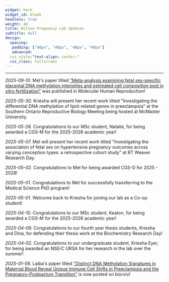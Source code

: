 ```yaml
---
widget: hero
widget_id: blank
headless: true
weight: 40
title: Wilson Pregnancy Lab Updates
subtitle: null
design:
  spacing:
   padding: ["40px", "40px", "40px", "40px"]
   advanced:
  css_style:"text-align: center;"
  css_class: fullscreen
---
```


-----------------------------------
*2025-09-10.* Mel's paper titled ["Meta-analysis examining fetal sex-specific placental DNA methylation intensities and estimated cell composition post in vitro fertilization"](https://academic.oup.com/molehr/advance-article/doi/10.1093/molehr/gaaf046/8250119?utm_source=advanceaccess&utm_campaign=molehr&utm_medium=email) was published in Molecular Human Reproduction!

*2025-05-30.* Kriesha will present her recent work titled "Investigating the differential DNA methylation of lipid-related genes in preeclampsia" at the Southern Ontario Reproductive Biology Meeting being hosted at McMaster University.

*2025-05-28.* Congratulations to our MSc student, Natalie, for being awarded a CGS-M for the 2025-2026 academic year!

*2025-05-07.* Mel will present her recent work titled "Investigating the association of fetal sex on hypertensive pregnancy outcomes across varying conception types: a retrospective cohort study" at RT Weaver Research Day.

*2025-05-02.* Congratulations to Mel for being awarded CGS-D for 2025 - 2028!

*2025-05-01.* Congratulations to Mel for successfully transferring to the Medical Science PhD program!

*2025-05-01.* Welcome back to Kriesha for joining our lab as a Co-op student!

*2025-04-10.* Congratulations to our MSc student, Keaton, for being awarded a CGS-M for the 2025-2026 academic year!

*2025-04-09.* Congratulations to our fourth year thesis students, Kriesha and Dina, for defending their thesis work at the Biochemistry Research Day!

*2025-04-02.* Congratulations to our undergraduate student, Kriesha Eyer, for being awarded an NSErC URSA for her research in the lab over the summer!

*2025-01-06.* Laiba's paper titled ["Distinct DNA Methylation Signatures in Maternal Blood Reveal Unique Immune Cell Shifts in Preeclampsia and the Pregnancy-Postpartum Transition"](https://www.biorxiv.org/content/10.1101/2024.12.13.628167v1.abstract) is now posted on biorxiv!






